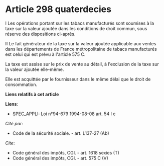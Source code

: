 # Article 298 quaterdecies

I Les opérations portant sur les tabacs manufacturés sont soumises à la taxe sur la valeur ajoutée dans les conditions de
droit commun, sous réserve des dispositions ci-après. 

II Le fait générateur de la taxe sur la valeur ajoutée applicable aux ventes dans les départements de France métropolitaine
de tabacs manufacturés est celui qui est prévu à l'article 575 C. 

La taxe est assise sur le prix de vente au détail, à l'exclusion de la taxe sur la valeur ajoutée elle-même.

Elle est acquittée par le fournisseur dans le même délai que le droit de consommation.

**Liens relatifs à cet article**

**Liens**:

  - SPEC_APPLI: Loi n°94-679 1994-08-08 art. 54 I c

_Cité par_:

  - Code de la sécurité sociale. - art. L137-27 (Ab)

_Cite_:

  - Code général des impôts, CGI. - art. 1618 sexies (T)
  - Code général des impôts, CGI. - art. 575 C (V)
